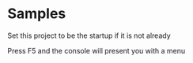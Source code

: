 ﻿# Samples

Set this project to be the startup if it is not already

Press F5 and the console will present you with a menu